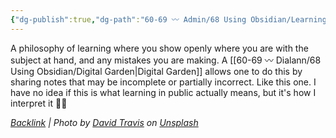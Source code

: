 ```yaml
---
{"dg-publish":true,"dg-path":"60-69 〰️ Admin/68 Using Obsidian/Learning in Public.md","permalink":"/60-69-admin/68-using-obsidian/learning-in-public/","noteIcon":"","created":"2023-08-17T13:57:22"}
---
```




A philosophy of learning where you show openly where you are with the subject at hand, and any mistakes you are making. A [[60-69 〰️ Dialann/68 Using Obsidian/Digital Garden\|Digital Garden]]
allows one to do this by sharing notes that may be incomplete or partially incorrect. 
Like this one. I have no idea if this is what learning in public actually means, but it's how I interpret it 🤷🏻 

*[Backlink](https://unsplash.com/photos/5bYxXawHOQg) | Photo by [David Travis](https://unsplash.com/@dtravisphd?utm_source=Obsidian%20Image%20Inserter%20Plugin&utm_medium=referral) on [Unsplash](https://unsplash.com/?utm_source=Obsidian%20Image%20Inserter%20Plugin&utm_medium=referral)*
